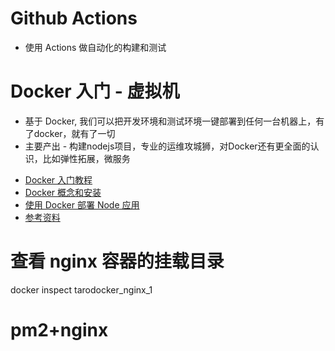 # Github Actions

- 使用 Actions 做自动化的构建和测试

# Docker 入门 - 虚拟机

* 基于 Docker, 我们可以把开发环境和测试环境一键部署到任何一台机器上，有了docker，就有了一切
* 主要产出 - 构建nodejs项目，专业的运维攻城狮，对Docker还有更全面的认识，比如弹性拓展，微服务

- [Docker 入门教程](http://www.ruanyifeng.com/blog/2018/02/docker-tutorial.html)
- [Docker 概念和安装](https://segmentfault.com/a/1190000019487122)
- [使用 Docker 部署 Node 应用](https://segmentfault.com/a/1190000019512222)
- [参考资料](https://yeasy.gitbooks.io/docker_practice/image/rm.html)

# 查看 nginx 容器的挂载目录

docker inspect tarodocker_nginx_1

# pm2+nginx

